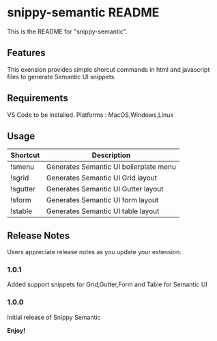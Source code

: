 # snippy-semantic README

This is the README for "snippy-semantic". 

## Features

This exension provides simple shorcut commands in html and javascript files to generate Semantic UI snippets.


## Requirements

VS Code to be installed.
Platforms : MacOS,Windows,Linux

## Usage
|Shortcut|Description|
|--------|-----------|
|!smenu|Generates Semantic UI boilerplate menu|
|!sgrid|Generates Semantic UI Grid layout|
|!sgutter|Generates Semantic UI Gutter layout|
|!sform|Generates Semantic UI form layout|
|!stable|Generates Semantic UI table layout|



## Release Notes

Users appreciate release notes as you update your extension.

### 1.0.1

Added support snippets for Grid,Gutter,Form and Table for Semantic UI


### 1.0.0

Initial release of Snippy Semantic




**Enjoy!**
